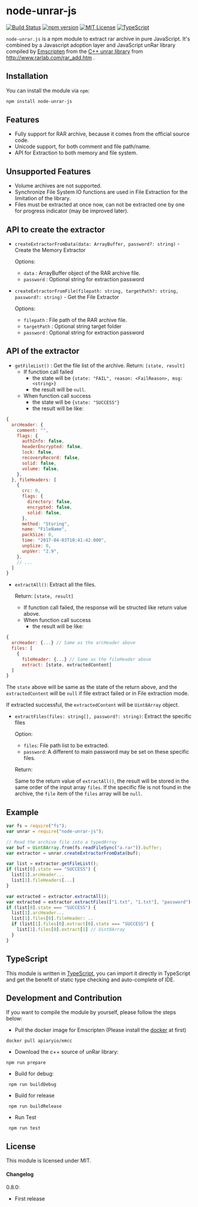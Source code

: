 node-unrar-js
======================
[![Build Status](https://travis-ci.org/YuJianrong/node-unrar.js.svg?branch=master)](https://travis-ci.org/YuJianrong/node-unrar.js)
[![npm version](https://badge.fury.io/js/node-unrar-js.svg)](https://badge.fury.io/js/node-unrar-js)
[![MIT License](https://badges.frapsoft.com/os/mit/mit.svg?v=103)](https://opensource.org/licenses/mit-license.php)
[![TypeScript](https://badges.frapsoft.com/typescript/code/typescript.svg?v=101)](https://www.typescriptlang.org/)

```node-unrar.js``` is a npm module to extract rar archive in pure JavaScript. It's combined by a Javascript adoption layer and JavaScript unRar library compiled by [Emscripten](http://emscripten.org/) from the [C++ unrar library](http://www.rarlab.com/rar/unrarsrc-5.4.5.tar.gz) from http://www.rarlab.com/rar_add.htm .

Installation
---------------------

You can install the module via ```npm```:

```bash
npm install node-unrar-js
```

Features
---------------------
* Fully support for RAR archive, because it comes from the official source code.
* Unicode support, for both comment and file path/name.
* API for Extraction to both memory and file system.

Unsupported Features
---------------------
* Volume archives are not supported.
* Synchronize File System IO functions are used in File Extraction for the limitation of the library.
* Files must be extracted at once now, can not be extracted one by one for progress indicator (may be improved later).

API to create the extractor
----------------------
* `createExtractorFromData(data: ArrayBuffer, password?: string)` - Create the Memory Extractor

  Options:
  * `data` : ArrayBuffer object of the RAR archive file.
  * `password` : Optional string for extraction password

* `createExtractorFromFile(filepath: string, targetPath?: string, password?: string)` - Get the File Extractor

  Options:
  * `filepath` : File path of the RAR archive file.
  * `targetPath` : Optional string target folder
  * `password` : Optional string for extraction password

API of the extractor
----------------------
* `getFileList()` : Get the file list of the archive.
  Return: `[state, result]`
  * If function call failed
    * the state will be `{state: "FAIL", reason: <FailReason>, msg: <string>}`
    * the result will be `null`.
  * When function call success
    * the state will be `{state: "SUCCESS"}`
    * the result will be like: 
```js
{
  arcHeader: {
    comment: "",
    flags: {
      authInfo: false,
      headerEncrypted: false,
      lock: false,
      recoveryRecord: false,
      solid: false,
      volume: false,
    },
  }, fileHeaders: [
    {
      crc: 0,
      flags: {
        directory: false,
        encrypted: false,
        solid: false,
      },
      method: "Storing", 
      name: "FileName",
      packSize: 0,
      time: "2017-04-03T10:41:42.000",
      unpSize: 0,
      unpVer: "2.9", 
    },
    // ...
  ]
}
```

* `extractAll()`: Extract all the files.

  Return: `[state, result]`
  * If function call failed, the response will be structed like return value above.
  * When function call success
    * the result will be like: 
```js
{
  arcHeader: {...} // Same as the arcHeader above
  files: [
    {
      fileHeader: {...} // Same as the fileHeader above
      extract: [state, extractedContent]
  ]
}
```
The `state` above will be same as the state of the return above, and the `extractedContent` will be `null` if file extract failed or in File extraction mode.

If extracted successful, the `extractedContent` will be `Uint8Array` object.

* ```extractFiles(files: string[], password?: string)```: Extract the specific files

  Option:
  * `files`: File path list to be extracted.
  * `password`: A different to main password may be set on these specific files.

  Return: 
  
  Same to the return value of `extractAll()`, the result will be stored in the same order of the input array `files`. If the specific file is not found in the archive, the `file` item of the `files` array will be `null`.


Example
----------------------
```js
var fs = require("fs");
var unrar = require("node-unrar-js");

// Read the archive file into a typedArray
var buf = Uint8Array.from(fs.readFileSync("a.rar")).buffer;
var extractor = unrar.createExtractorFromData(buf);

var list = extractor.getFileList();
if (list[0].state === "SUCCESS") {
  list[1].arcHeader...
  list[1].fileHeaders[...]
}

var extracted = extractor.extractAll();
var extracted = extractor.extractFiles(["1.txt", "1.txt"], "password")();
if (list[0].state === "SUCCESS") {
  list[1].arcHeader...
  list[1].files[0].fileHeader: ..
  if (list[1].files[0].extract[0].state === "SUCCESS") {
    list[1].files[0].extract[1] // Uint8Array 
  }
}

```


TypeScript
----------------------
This module is written in [TypeScript](https://www.typescriptlang.org/), you can import it directly in TypeScript and get the benefit of static type checking and auto-complete of IDE. 


Development and Contribution
----------------------
If you want to compile the module by yourself, please follow the steps below:
* Pull the docker image for Emscripten (Please install the [docker](https://www.docker.com/) at first)

``` docker pull apiaryio/emcc ```
* Download the c++ source of unRar library:

``` npm run prepare ```
* Build for debug:

``` npm run buildDebug```
* Build for release

``` npm run buildRelease```
* Run Test

``` npm run test```

## License

This module is licensed under MIT.

#### Changelog
0.8.0:

* First release

